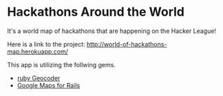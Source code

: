 Hackathons Around the World
=============

It's a world map of hackathons that are happening on the Hacker League!

Here is a link to the project: http://world-of-hackathons-map.herokuapp.com/

This app is utilizing the follwing gems.

- [ruby Geocoder](http://www.rubygeocoder.com/)
- [Google Maps for Rails](https://github.com/apneadiving/Google-Maps-for-Rails)
